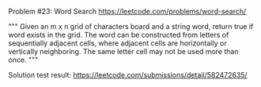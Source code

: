 Problem #23: Word Search
https://leetcode.com/problems/word-search/

"""
Given an m x n grid of characters board and a string word, return true if word exists in the grid.
The word can be constructed from letters of sequentially adjacent cells, where adjacent cells are horizontally or vertically neighboring. The same letter cell may not be used more than once.
"""

Solution test result:
https://leetcode.com/submissions/detail/582472635/
